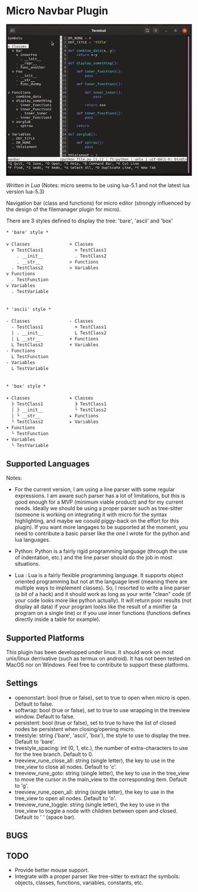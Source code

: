 # Micro Navbar Plugin

![Navbar Plugin in Action](assets/micro.navbar.gif)

*Written in Lua* (Notes: micro seems to be using lua-5.1 and not the latest lua version lua-5.3)

Navigation bar (class and functions) for micro editor (strongly influenced by the design of the filemanager plugin for micro).

There are 3 styles defined to display the tree: 'bare', 'ascii' and 'box'
```
* 'bare' style *

v Classes               > Classes
  v TestClass1            > TestClass1
    . __init__            . TestClass2
    . __str__           > Functions
  . TestClass2          > Variables
v Functions
  . TestFunction
v Variables
  . TestVariable


* 'ascii' style *

- Classes               - Classes
  - TestClass1            + TestClass1
  | . __init__            L TestClass2
  | L __str__           + Functions
  L TestClass2          + Variables
- Functions
  L TestFunction
- Variables
  L TestVariable


* 'box' style *

▾ Classes               ▾ Classes
  ├ TestClass1            ╞ TestClass1
  │ ├ __init__            └ TestClass2
  │ └ __str__           ▸ Functions
  └ TestClass2          ▸ Variables
▾ Functions
  └ TestFunction
▾ Variables
  └ TestVariable
```

Supported Languages
-------------------
Notes:
- For the current version, I am using a line parser with some regular expressions. I am aware such parser has a lot of limitations, but this is good enough for a MVP (minimum viable product) and for my current needs. Ideally we should be using a proper parser such as tree-sitter (someone is working on integrating it with micro for the syntax highlighting, and maybe we coould piggy-back on the effort for this plugin). If you want more langages to be supported at the moment, you need to contribute a basic parser like the one I wrote for the python and lua languages.

- Python: Python is a fairly rigid programming language (through the use of indentation, etc.) and the line parser should do the job in most situations.

- Lua : Lua is a fairly flexible programming language. It supports object oriented programming but not at the language level (meaning there are multiple ways to implement classes). So, I resorted to write a line parser (a bit of a hack) and it should work as long as your write "clean" code (if your code looks more like python actually). It will return poor results (not display all data) if your program looks like the result of a minifier (a program on a single line) or if you use inner functions (functions defines directly inside a table for example).



Supported Platforms
-------------------
This plugin has been developped under linux. It should work on most unix/linux derrivative (such as termux on android). It has not been tested on MacOS nor on Windows. Feel free to contribute to support these platforms.


Settings
--------
- openonstart: bool (true or false), set to true to open when micro is open. Default to false.
- softwrap: bool (true or false), set to true to use wrapping in the treeview window. Default to false.
- persistent: bool (true or false), set to true to have the list of closed nodes be persistent when closing/opening micro.
- treestyle: string ('bare', 'ascii', 'box'), the style to use to display the tree. Default to 'bare'.
- treestyle_spacing: int (0, 1, etc.), the number of extra-characters to use for the tree branch. Default to 0.
- treeview_rune_close_all: string (single letter), the key to use in the tree_view to close all nodes. Default to 'c'.
- treeview_rune_goto: string (single letter), the key to use in the tree_view to move the cursor in the main_view to the corresponding item. Default to 'g'.
- treeview_rune_open_all: string (single letter), the key to use in the tree_view to open all nodes. Default to 'o'.
- treeview_rune_toggle: string (single letter), the key to use in the tree_view to toggle a node with children between open and closed. Default to ' ' (space bar).


BUGS
----


TODO
----
- Provide better mouse support.
- Integrate with a proper parser like tree-sitter to extract the symbols: objects, classes, functions, variables, constants, etc.
